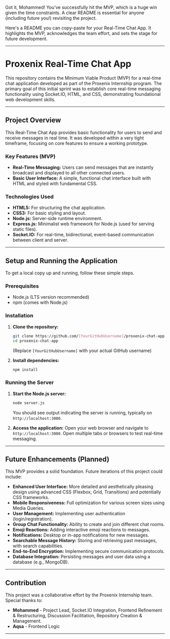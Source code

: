 Got it, Mohammed\! You've successfully hit the MVP, which is a huge win given the time constraints. A clear README is essential for anyone (including future you\!) revisiting the project.

Here's a README you can copy-paste for your Real-Time Chat App. It highlights the MVP, acknowledges the team effort, and sets the stage for future development.

-----

# Proxenix Real-Time Chat App

This repository contains the Minimum Viable Product (MVP) for a real-time chat application developed as part of the Proxenix Internship program. The primary goal of this initial sprint was to establish core real-time messaging functionality using Socket.IO, HTML, and CSS, demonstrating foundational web development skills.

-----

## Project Overview

This Real-Time Chat App provides basic functionality for users to send and receive messages in real time. It was developed within a very tight timeframe, focusing on core features to ensure a working prototype.

### Key Features (MVP)

  * **Real-Time Messaging:** Users can send messages that are instantly broadcast and displayed to all other connected users.
  * **Basic User Interface:** A simple, functional chat interface built with HTML and styled with fundamental CSS.

### Technologies Used

  * **HTML5:** For structuring the chat application.
  * **CSS3:** For basic styling and layout.
  * **Node.js:** Server-side runtime environment.
  * **Express.js:** Minimalist web framework for Node.js (used for serving static files).
  * **Socket.IO:** For real-time, bidirectional, event-based communication between client and server.

-----

## Setup and Running the Application

To get a local copy up and running, follow these simple steps.

### Prerequisites

  * Node.js (LTS version recommended)
  * npm (comes with Node.js)

### Installation

1.  **Clone the repository:**

    ```bash
    git clone https://github.com/[YourGitHubUsername]/proxenix-chat-app.git
    cd proxenix-chat-app
    ```

    (Replace `[YourGitHubUsername]` with your actual GitHub username)

2.  **Install dependencies:**

    ```bash
    npm install
    ```

### Running the Server

1.  **Start the Node.js server:**

    ```bash
    node server.js
    ```

    You should see output indicating the server is running, typically on `http://localhost:3000`.

2.  **Access the application:**
    Open your web browser and navigate to `http://localhost:3000`. Open multiple tabs or browsers to test real-time messaging.

-----

## Future Enhancements (Planned)

This MVP provides a solid foundation. Future iterations of this project could include:

  * **Enhanced User Interface:** More detailed and aesthetically pleasing design using advanced CSS (Flexbox, Grid, Transitions) and potentially CSS frameworks.
  * **Mobile Responsiveness:** Full optimization for various screen sizes using Media Queries.
  * **User Management:** Implementing user authentication (login/registration).
  * **Group Chat Functionality:** Ability to create and join different chat rooms.
  * **Emoji Reactions:** Adding interactive emoji reactions to messages.
  * **Notifications:** Desktop or in-app notifications for new messages.
  * **Searchable Message History:** Storing and retrieving past messages, with search capabilities.
  * **End-to-End Encryption:** Implementing secure communication protocols.
  * **Database Integration:** Persisting messages and user data using a database (e.g., MongoDB).

-----

## Contribution

This project was a collaborative effort by the Proxenix Internship team. Special thanks to:

  * **Mohammed** - Project Lead, Socket.IO Integration, Frontend Refinement & Restructuring, Discussion Facilitation, Repository Creation & Management.
  * **Aqsa** - Frontend Logic

-----
